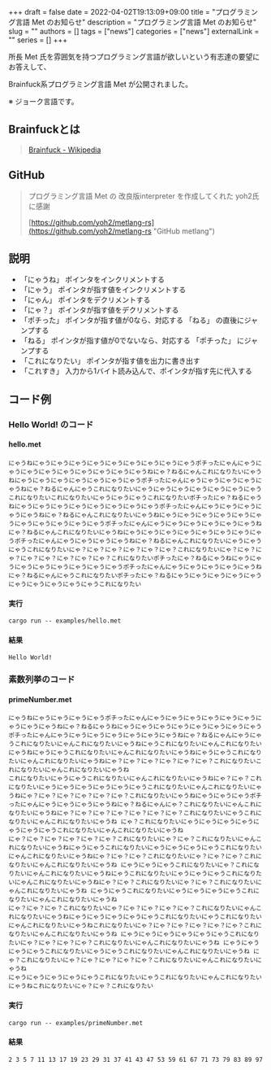 +++ 
draft = false
date = 2022-04-02T19:13:09+09:00
title = "プログラミング言語 Met のお知らせ"
description = "プログラミング言語 Met のお知らせ"
slug = ""
authors = []
tags = ["news"]
categories = ["news"]
externalLink = ""
series = []
+++

所長 Met 氏を雰囲気を持つプログラミング言語が欲しいという有志達の要望にお答えして、

Brainfuck系プログラミング言語 Met が公開されました。

※ ジョーク言語です。

## Brainfuckとは
> [Brainfuck - Wikipedia](https://ja.wikipedia.org/wiki/Brainfuck "Brainfuck - Wikipedia")

## GitHub 
> プログラミング言語 Met の 改良版interpreter を作成してくれた yoh2氏に感謝
>
> [https://github.com/yoh2/metlang-rs](https://github.com/yoh2/metlang-rs "GitHub metlang")

## 説明
* 「にゃうね」 ポインタをインクリメントする
* 「にゃう」 ポインタが指す値をインクリメントする
* 「にゃん」 ポインタをデクリメントする
* 「にゃ？」 ポインタが指す値をデクリメントする
* 「ポチった」 ポインタが指す値が0なら、対応する 「ねる」 の直後にジャンプする
* 「ねる」 ポインタが指す値が0でないなら、対応する 「ポチった」 にジャンプする
* 「これになりたい」 ポインタが指す値を出力に書き出す
* 「これすき」 入力から1バイト読み込んで、ポインタが指す先に代入する

## コード例

### Hello World! のコード

#### hello.met
```
にゃうねにゃうにゃうにゃうにゃうにゃうにゃうにゃうにゃうにゃうポチったにゃんにゃうにゃうにゃうにゃうにゃうにゃうにゃうにゃうにゃうねにゃ？ねるにゃんこれになりたいにゃうねにゃうにゃうにゃうにゃうにゃうにゃうにゃうポチったにゃんにゃうにゃうにゃうにゃうにゃうねにゃ？ねるにゃんにゃうこれになりたいにゃうにゃうにゃうにゃうにゃうにゃうにゃうこれになりたいこれになりたいにゃうにゃうにゃうこれになりたいポチったにゃ？ねるにゃうねにゃうにゃうにゃうにゃうにゃうにゃうにゃうにゃうポチったにゃんにゃうにゃうにゃうにゃうにゃうねにゃ？ねるにゃんこれになりたいにゃうねにゃうにゃうにゃうにゃうにゃうにゃうにゃうにゃうにゃうにゃうにゃうポチったにゃんにゃうにゃうにゃうにゃうにゃうにゃうねにゃ？ねるにゃんこれになりたいにゃうねにゃうにゃうにゃうにゃうにゃうにゃうにゃうにゃうポチったにゃんにゃうにゃうにゃうにゃうねにゃ？ねるにゃんこれになりたいにゃうにゃうにゃうこれになりたいにゃ？にゃ？にゃ？にゃ？にゃ？にゃ？これになりたいにゃ？にゃ？にゃ？にゃ？にゃ？にゃ？にゃ？にゃ？これになりたいポチったにゃ？ねるにゃうねにゃうにゃうにゃうにゃうにゃうにゃうにゃうにゃうポチったにゃんにゃうにゃうにゃうにゃうにゃうねにゃ？ねるにゃんにゃうこれになりたいポチったにゃ？ねるにゃうにゃうにゃうにゃうにゃうにゃうにゃうにゃうにゃうにゃうこれになりたい
```

#### 実行
```
cargo run -- examples/hello.met
```

#### 結果
```
Hello World!
```

### 素数列挙のコード

#### primeNumber.met
```
にゃうねにゃうにゃうにゃうにゃうポチったにゃんにゃうにゃうにゃうにゃうにゃうにゃうにゃうにゃうにゃうねにゃ？ねるにゃうねにゃうにゃうにゃうにゃうにゃうにゃうにゃうにゃうポチったにゃんにゃうにゃうにゃうにゃうにゃうにゃうにゃうねにゃ？ねるにゃんにゃうにゃうこれになりたいにゃんこれになりたいにゃうねにゃうこれになりたいにゃんこれになりたいにゃうねにゃうにゃうこれになりたいにゃんこれになりたいにゃうねにゃうにゃうこれになりたいにゃんこれになりたいにゃうねにゃ？にゃ？にゃ？にゃ？にゃ？にゃ？これになりたいこれになりたいにゃんこれになりたいにゃうね
これになりたいにゃうにゃうこれになりたいにゃんこれになりたいにゃうねにゃ？にゃ？これになりたいにゃうにゃうにゃうにゃうにゃうにゃうこれになりたいにゃんこれになりたいにゃうねにゃ？にゃ？にゃ？にゃ？にゃ？にゃ？これになりたいにゃうねにゃうにゃうにゃうポチったにゃんにゃうにゃうにゃうにゃうねにゃ？ねるにゃんにゃ？これになりたいにゃんこれになりたいにゃうねにゃ？にゃ？にゃ？にゃ？にゃ？にゃ？にゃ？これになりたいにゃうこれになりたいにゃんこれになりたいにゃうね にゃ？これになりたいにゃうにゃうにゃうにゃうにゃうにゃうにゃうこれになりたいにゃんこれになりたいにゃうね
にゃ？にゃ？にゃ？にゃ？にゃ？にゃ？これになりたいにゃ？にゃ？これになりたいにゃんこれになりたいにゃうねにゃうにゃうこれになりたいにゃうにゃうにゃうにゃうこれになりたいにゃんこれになりたいにゃうねにゃ？にゃ？にゃ？これになりたいにゃ？にゃ？にゃ？これになりたいにゃんこれになりたいにゃうね にゃうにゃうにゃうこれになりたいにゃ？これになりたいにゃんこれになりたいにゃうねにゃうこれになりたいにゃうにゃうにゃうこれになりたいにゃんこれになりたいにゃうねにゃ？にゃ？これになりたいにゃ？にゃ？これになりたいにゃんこれになりたいにゃうね にゃうにゃうこれになりたいにゃうにゃうにゃうにゃうこれになりたいにゃんこれになりたいにゃうね
にゃ？にゃ？にゃ？これになりたいにゃ？にゃ？にゃ？にゃ？にゃ？これになりたいにゃんこれになりたいにゃうねにゃうにゃうにゃうにゃうにゃうこれになりたいにゃうこれになりたいにゃんこれになりたいにゃうねこれになりたいにゃ？にゃ？にゃ？にゃ？にゃ？にゃ？これになりたいにゃんこれになりたいにゃうね にゃうにゃうにゃうにゃうにゃうにゃうこれになりたいにゃ？にゃ？にゃ？にゃ？これになりたいにゃんこれになりたいにゃうね にゃうにゃうにゃうにゃうこれになりたいにゃうにゃうこれになりたいにゃんこれになりたいにゃうね にゃ？これになりたいにゃ？にゃ？にゃ？にゃ？にゃ？これになりたいにゃんこれになりたいにゃうね
にゃうにゃうにゃうにゃうにゃうこれになりたいにゃうこれになりたいにゃんこれになりたいにゃうねこれになりたいにゃ？にゃ？これになりたい
```

#### 実行
```
cargo run -- examples/primeNumber.met
```

#### 結果
```
2 3 5 7 11 13 17 19 23 29 31 37 41 43 47 53 59 61 67 71 73 79 83 89 97
```
